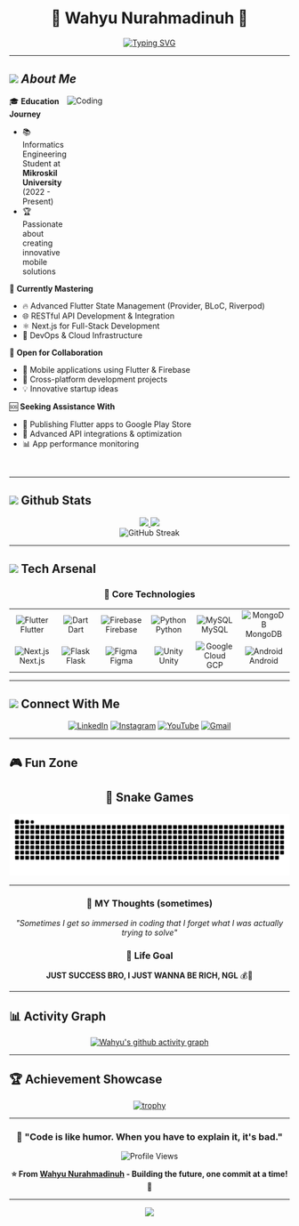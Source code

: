 # <div align="center">🚀 Wahyu Nurahmadinuh 🚀</div>

<div align="center">
  
[![Typing SVG](https://readme-typing-svg.herokuapp.com?font=Fira+Code&size=32&duration=2800&pause=2000&color=A9FEF7&center=true&vCenter=true&width=940&lines=Informatics+Engineering+Student;Flutter+%26+Mobile+App+Developer;Crafting+Digital+Experiences;Building+Tomorrow's+Solutions)](https://git.io/typing-svg)

</div>

<!-- <div align="center">
  <img src="https://media.giphy.com/media/dWesBcTLavkZuG35MI/giphy.gif" width="600" height="300"/>
</div> -->


---

## <img src="https://media.giphy.com/media/ObNTw8Uzwy6KQ/giphy.gif" width="30px">&nbsp;***About Me***

<img align="right" src="https://media.giphy.com/media/SWoSkN6DxTszqIKEqv/giphy.gif" alt="Coding" width="400" height="300" />

🎓 **Education Journey**
- 📚 Informatics Engineering Student at **Mikroskil University** (2022 - Present)
- 🏆 Passionate about creating innovative mobile solutions

🌱 **Currently Mastering**
- 🔥 Advanced Flutter State Management (Provider, BLoC, Riverpod)
- 🌐 RESTful API Development & Integration
- ⚛️ Next.js for Full-Stack Development
- 🐳 DevOps & Cloud Infrastructure

🤝 **Open for Collaboration**
- 📱 Mobile applications using Flutter & Firebase
- 🔧 Cross-platform development projects
- 💡 Innovative startup ideas

🆘 **Seeking Assistance With**
- 🚀 Publishing Flutter apps to Google Play Store
- 🔗 Advanced API integrations & optimization
- 📊 App performance monitoring

<br/>

---

## <img src="https://media.giphy.com/media/iY8CRBdQXODJSCERIr/giphy.gif" width="35"><b> Github Stats </b>

<div align="center">

<a href="https://github.com/wahyunurahmadinuh">
  <img height="180em" src="https://github-readme-stats-eight-theta.vercel.app/api?username=wahyunurahmadinuh&show_icons=true&theme=tokyonight&include_all_commits=true&count_private=true"/>
  <img height="180em" src="https://github-readme-stats-eight-theta.vercel.app/api/top-langs/?username=wahyunurahmadinuh&layout=compact&langs_count=8&theme=tokyonight"/>
</a>

</div>

<div align="center">
  <img src="https://github-readme-streak-stats.herokuapp.com/?user=wahyunurahmadinuh&theme=tokyonight" alt="GitHub Streak"/>
</div>

---

## <img src="https://media.giphy.com/media/j2pOGeGYKe2xCCKwfi/giphy.gif" width="40"> **Tech Arsenal**

<div align="center">

### 🎯 **Core Technologies**

<table>
<tr>
    <td align="center" width="96">
        <img src="https://skillicons.dev/icons?i=flutter" width="48" height="48" alt="Flutter" />
        <br>Flutter
    </td>
    <td align="center" width="96">
        <img src="https://skillicons.dev/icons?i=dart" width="48" height="48" alt="Dart" />
        <br>Dart
    </td>
    <td align="center" width="96">
        <img src="https://skillicons.dev/icons?i=firebase" width="48" height="48" alt="Firebase" />
        <br>Firebase
    </td>
    <td align="center" width="96">
        <img src="https://skillicons.dev/icons?i=python" width="48" height="48" alt="Python" />
        <br>Python
    </td>
    <td align="center" width="96">
        <img src="https://skillicons.dev/icons?i=mysql" width="48" height="48" alt="MySQL" />
        <br>MySQL
    </td>
    <td align="center" width="96">
        <img src="https://skillicons.dev/icons?i=mongodb" width="48" height="48" alt="MongoDB" />
        <br>MongoDB
    </td>
</tr>
<tr>
    <td align="center" width="96">
        <img src="https://skillicons.dev/icons?i=nextjs" width="48" height="48" alt="Next.js" />
        <br>Next.js
    </td>
    <td align="center" width="96">
        <img src="https://skillicons.dev/icons?i=flask" width="48" height="48" alt="Flask" />
        <br>Flask
    </td>
    <td align="center" width="96">
        <img src="https://skillicons.dev/icons?i=figma" width="48" height="48" alt="Figma" />
        <br>Figma
    </td>
    <td align="center" width="96">
        <img src="https://skillicons.dev/icons?i=unity" width="48" height="48" alt="Unity" />
        <br>Unity
    </td>
    <td align="center" width="96">
        <img src="https://skillicons.dev/icons?i=gcp" width="48" height="48" alt="Google Cloud" />
        <br>GCP
    </td>
    <td align="center" width="96">
        <img src="https://skillicons.dev/icons?i=android" width="48" height="48" alt="Android" />
        <br>Android
    </td>
</tr>
</table>

</div>

---

## <img src="https://media.giphy.com/media/LnQjpWaON8nhr21vNW/giphy.gif" width="40"> **Connect With Me**

<div align="center">

[![LinkedIn](https://img.shields.io/badge/LinkedIn-0077B5?style=for-the-badge&logo=linkedin&logoColor=white)](https://www.linkedin.com/in/wahyu-nurahmadinuh-a93550254/)
[![Instagram](https://img.shields.io/badge/Instagram-E4405F?style=for-the-badge&logo=instagram&logoColor=white)](https://instagram.com/wnrhmdnh_)
[![YouTube](https://img.shields.io/badge/YouTube-FF0000?style=for-the-badge&logo=youtube&logoColor=white)](https://www.youtube.com/@wahyunurahmadinuh20)
[![Gmail](https://img.shields.io/badge/Gmail-D14836?style=for-the-badge&logo=gmail&logoColor=white)](mailto:wahyunurahmagaming@gmail.com)

</div>

---

## 🎮 **Fun Zone**

<div align="center">

## 🐍 **Snake Games**

<div align="center">
  <img src="https://raw.githubusercontent.com/Platane/snk/output/github-contribution-grid-snake-dark.svg" />
</div>

---

### 💭 **MY Thoughts (sometimes)**
*"Sometimes I get so immersed in coding that I forget what I was actually trying to solve"* 

### 🎯 **Life Goal**
**JUST SUCCESS BRO, I JUST WANNA BE RICH, NGL** 💰🚀

</div>

---

## 📊 **Activity Graph**

<div align="center">

[![Wahyu's github activity graph](https://github-readme-activity-graph.vercel.app/graph?username=wahyunurahmadinuh&theme=tokyo-night)](https://github.com/wahyunurahmadinuh)

</div>

---

## 🏆 **Achievement Showcase**

<div align="center">

[![trophy](https://github-profile-trophy.vercel.app/?username=wahyunurahmadinuh&theme=tokyonight&row=1&column=7)](https://github.com/wahyunurahmadinuh)

</div>

---

<div align="center">

### 💫 **"Code is like humor. When you have to explain it, it's bad."** 

<img src="https://komarev.com/ghpvc/?username=wahyunurahmadinuh&label=Profile%20views&color=0e75b6&style=for-the-badge" alt="Profile Views" />

**⭐ From [Wahyu Nurahmadinuh](https://github.com/wahyunurahmadinuh) - Building the future, one commit at a time! 🚀**

</div>

---

<div align="center">
  <img src="https://capsule-render.vercel.app/api?type=waving&color=gradient&height=100&section=footer"/>
</div>